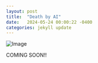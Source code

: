```yaml
---
layout: post
title:  "Death by AI"
date:   2024-05-24 00:00:22 -0400
categories: jekyll update
---
```


![Image]({{site.baseurl}}/assets/images/Robot-AI-image.jpeg)

COMING SOON!!
